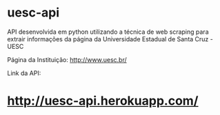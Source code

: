 # uesc-api
API desenvolvida em python utilizando a técnica de web scraping para extrair informações da página da Universidade Estadual de Santa Cruz - UESC

Página da Instituição:
http://www.uesc.br/

Link da API:
# http://uesc-api.herokuapp.com/
